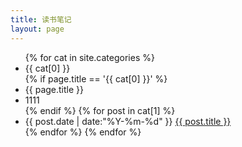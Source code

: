 ```yaml
---
title: 读书笔记
layout: page
---
```


<ul class="listing2">
{% for cat in site.categories %}
        <li class="listing-seperator" id="{{ cat[0] }}">{{ cat[0] }}</li>
        {% if page.title == '{{ cat[0] }}' %}
        <li class="listing-seperator" id="{{ page.title }}">{{ page.title }}</li>
        <li class="listing-seperator" id="1111">1111</li>
        {% endif %}
        {% for post in cat[1] %}
            <li class="listing-item">
            <time datetime="{{ post.date | date:"%Y-%m-%d" }}">{{ post.date | date:"%Y-%m-%d" }}</time>
            <a href="{{ post.url }}" title="{{ post.title }}">{{ post.title }}</a>
        </li>
        {% endfor %}
{% endfor %}
</ul>

<script src="/media/js/jquery.tagcloud.js" type="text/javascript" charset="utf-8"></script> 
<script language="javascript">
$.fn.tagcloud.defaults = {
    size: {start: 1, end: 1, unit: 'em'},
      color: {start: '#f8e0e6', end: '#ff3333'}
};

$(function () {
    $('#tag_cloud a').tagcloud();
});
</script>
